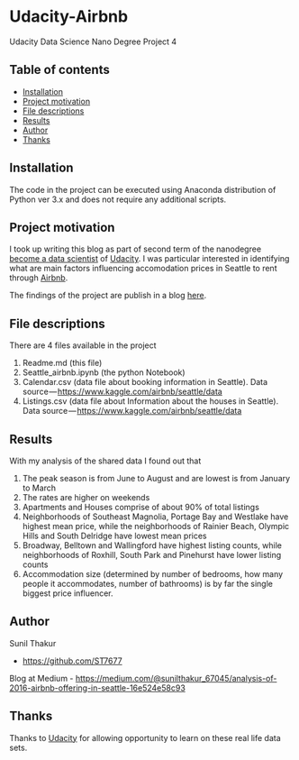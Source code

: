 # Udacity-Airbnb
Udacity Data Science Nano Degree Project 4

## Table of contents

- [Installation](#installation)
- [Project motivation](#project-motivation)
- [File descriptions](#file-descriptions)
- [Results](#results)
- [Author](#Author)
- [Thanks](#thanks)


## Installation

The code in the project can be executed using Anaconda distribution of Python ver 3.x and does not require any additional scripts.


## Project motivation
I took up writing this blog as part of second term of the nanodegree [become a data scientist](https://eu.udacity.com/course/data-scientist-nanodegree--nd025) of [Udacity](https://eu.udacity.com/). 
I was particular interested in identifying what are main factors influencing accomodation prices in Seattle to rent through [Airbnb](https://airbnb.com).  

The findings of the project are publish in a blog [here](https://medium.com/@sunilthakur_67045/analysis-of-2016-airbnb-offering-in-seattle-16e524e58c93).


## File descriptions
There are 4 files available in the project
1. Readme.md (this file)
2. Seattle_airbnb.ipynb (the python Notebook)
3. Calendar.csv (data file about booking information in Seattle). Data source — https://www.kaggle.com/airbnb/seattle/data
4. Listings.csv (data file about Information about the houses in Seattle). Data source — https://www.kaggle.com/airbnb/seattle/data 

## Results
With my analysis of the shared data I found out that
1. The peak season is from June to August and are lowest is from January to March
2. The rates are higher on weekends
3. Apartments and Houses comprise of about 90% of total listings
4. Neighborhoods of Southeast Magnolia, Portage Bay and Westlake have highest mean price, while the neighborhoods of Rainier Beach, Olympic Hills and South Delridge have lowest mean prices
5. Broadway, Belltown and Wallingford have highest listing counts, while neighborhoods of Roxhill, South Park and Pinehurst have lower listing counts
6. Accommodation size (determined by number of bedrooms, how many people it accommodates, number of bathrooms) is by far the single biggest price influencer.

## Author

Sunil Thakur
- <https://github.com/ST7677>

Blog at Medium - https://medium.com/@sunilthakur_67045/analysis-of-2016-airbnb-offering-in-seattle-16e524e58c93

## Thanks

Thanks to [Udacity](https://eu.udacity.com/) for allowing opportunity to learn on these real life data sets.

